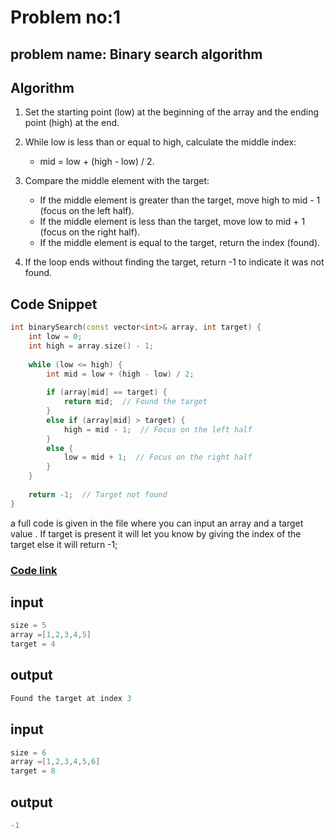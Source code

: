 # Problem no:1
## problem name: Binary search algorithm

## Algorithm 
1. Set the starting point (low) at the beginning of the array and the ending point (high) at the end.
2. While low is less than or equal to high, calculate the middle index:

    - mid = low + (high - low) / 2.

3. Compare the middle element with the target:

    - If the middle element is greater than the target, move high to mid - 1 (focus on the left half).
    - If the middle element is less than the target, move low to mid + 1 (focus on the right half).
    - If the middle element is equal to the target, return the index (found).

4. If the loop ends without finding the target, return -1 to indicate it was not found.


## Code Snippet
```cpp
int binarySearch(const vector<int>& array, int target) {
    int low = 0;
    int high = array.size() - 1;
    
    while (low <= high) {
        int mid = low + (high - low) / 2;
        
        if (array[mid] == target) {
            return mid;  // Found the target
        }
        else if (array[mid] > target) {
            high = mid - 1;  // Focus on the left half
        }
        else {
            low = mid + 1;  // Focus on the right half
        }
    }
    
    return -1;  // Target not found
}
```
a full code is given in the  file where you can input an array and a target value . If target is present it will let you know by giving the index of the target else it will return -1;

### [Code link](Binary_search.cpp)

## input
```cpp
size = 5
array =[1,2,3,4,5]
target = 4

```
## output 
```cpp
Found the target at index 3
```
## input
```cpp
size = 6
array =[1,2,3,4,5,6]
target = 8

```
## output 
```cpp
-1
```